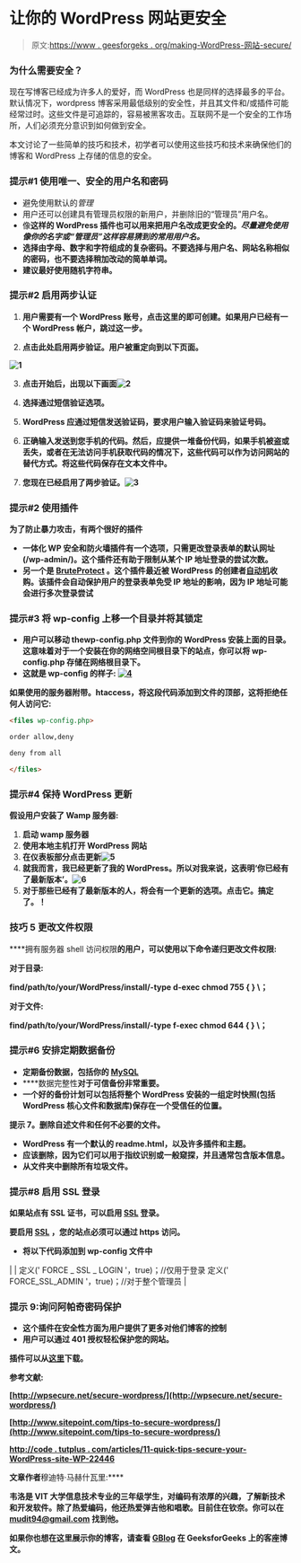 # 让你的 WordPress 网站更安全

> 原文:[https://www . geesforgeks . org/making-WordPress-网站-secure/](https://www.geeksforgeeks.org/making-wordpress-website-secure/)

### **为什么需要安全？**

现在写博客已经成为许多人的爱好，而 WordPress 也是同样的选择最多的平台。默认情况下，wordpress 博客采用最低级别的安全性，并且其文件和/或插件可能经常过时。这些文件是可追踪的，容易被黑客攻击。互联网不是一个安全的工作场所，人们必须充分意识到如何做到安全。

本文讨论了一些简单的技巧和技术，初学者可以使用这些技巧和技术来确保他们的博客和 WordPress 上存储的信息的安全。

### **提示#1 使用唯一、安全的用户名和密码**

*   避免使用默认的*管理*
*   用户还可以创建具有管理员权限的新用户，并删除旧的“管理员”用户名。
*   像[](https://wordpress.org/plugins/username-changer/)**这样的 WordPress 插件也可以用来把用户名改成更安全的。*尽量避免使用像你的名字或“管理员”这样容易猜到的常用用户名。***
*   **选择由字母、数字和字符组成的复杂密码。不要选择与用户名、网站名称相似的密码，也不要选择稍加改动的简单单词。**
*   **建议最好使用随机字符串。**

### ****提示#2 启用两步认证****

1.  **用户需要有一个 WordPress 账号，点击这里的即可创建。如果用户已经有一个 WordPress 帐户，跳过这一步。**

2.  **点击此处启用两步验证。用户被重定向到以下页面。**

**![1](img/fddd95c5edae6908e06986b5115226a5.png)**

3.  **点击开始后，出现以下画面![2](img/16b148f9be8babf0b51fc7746405991a.png)**

4.  **选择通过短信验证选项。**
5.  **WordPress 应通过短信发送验证码，要求用户输入验证码来验证号码。**
6.  **正确输入发送到您手机的代码。然后，应提供一堆备份代码，如果手机被盗或丢失，或者在无法访问手机获取代码的情况下，这些代码可以作为访问网站的替代方式。将这些代码保存在文本文件中。**
7.  **您现在已经启用了两步验证。![3](img/79e59771d8d2e29e1edd7b9b869238b6.png)**

### ****提示#2 使用插件****

**为了防止暴力攻击，有两个很好的插件**

*   **一体化 WP 安全和防火墙插件有一个选项，只需更改登录表单的默认网址(/wp-admin/)。这个插件还有助于限制从某个 IP 地址登录的尝试次数。**
*   **另一个是 [BruteProtect](https://bruteprotect.com/) 。这个插件最近被 WordPress 的创建者[自动机](http://automattic.com/)收购。该插件会自动保护用户的登录表单免受 IP 地址的影响，因为 IP 地址可能会进行多次登录尝试**

### ****提示#3** **将 wp-config 上移一个目录并将其锁定****

*   **用户可以移动 thewp-config.php 文件到你的 WordPress 安装上面的目录。这意味着对于一个安装在你的网络空间根目录下的站点，你可以将 wp-config.php 存储在网络根目录下。**
*   **这就是 wp-config 的样子: [![4](img/4006d1ccb192adc4cacee1661a397df8.png)](https://media.geeksforgeeks.org/wp-content/cdn-uploads/44.png)**

**如果使用的服务器附带。htaccess，将这段代码添加到文件的顶部，这将拒绝任何人访问它:**

```html
<files wp-config.php>

order allow,deny

deny from all

</files>
```

### ****提示#4 保持 WordPress 更新****

**假设用户安装了 Wamp 服务器:**

1.  **启动 wamp 服务器**
2.  **使用本地主机打开 WordPress 网站**
3.  **在仪表板部分点击更新![5](img/a120b292ec1d6d50986ff95d87e5320a.png)**
4.  **就我而言，我已经更新了我的 WordPress。所以对我来说，这表明‘你已经有了最新版本’。![6](img/0d47d78237558baaae08e583e57c9720.png)**
5.  **对于那些已经有了最新版本的人，将会有一个更新的选项。点击它。搞定了。！**

### **技巧 5 更改文件权限**

****拥有服务器 shell 访问权限**的用户，可以使用以下命令递归更改文件权限:**

**对于目录:**

**find/path/to/your/WordPress/install/-type d-exec chmod 755 { } \；**

**对于文件:**

**find/path/to/your/WordPress/install/-type f-exec chmod 644 { } \；**

### ****提示#6 安排定期数据备份****

*   **定期备份数据，包括你的 [MySQL](https://www.mysql.com/)**
*   ****数据完整性**对于可信备份非常重要。**
*   **一个好的备份计划可以包括将整个 WordPress 安装的一组定时快照(包括 WordPress 核心文件和数据库)保存在一个受信任的位置。**

****提示 7。删除自述文件和任何不必要的文件。****

*   **WordPress 有一个默认的 readme.html，以及许多插件和主题。**
*   **应该删除，因为它们可以用于指纹识别或一般窥探，并且通常包含版本信息。**
*   **从文件夹中删除所有垃圾文件。**

### ****提示#8 启用 SSL 登录****

**如果站点有 SSL 证书，可以启用 [SSL](https://en.wikipedia.org/wiki/SSL) 登录。**

**要启用 [SSL](https://en.wikipedia.org/wiki/SSL) ，您的站点必须可以通过 https 访问。**

*   **将以下代码添加到 **wp-config** 文件中**

|  | 定义(' FORCE _ SSL _ LOGIN '，true)；//仅用于登录
定义(' FORCE_SSL_ADMIN '，true)；//对于整个管理员 |

### ****提示 9:询问阿帕奇密码保护****

*   **这个插件在安全性方面为用户提供了更多对他们博客的控制**
*   **用户可以通过 401 授权轻松保护您的网站。**

**插件可以从[这里](http://wordpress.org/extend/plugins/askapache-password-protect/)下载。**

**参考文献:**

**[http://wpsecure.net/secure-wordpress/](http://wpsecure.net/secure-wordpress/)**

**[http://www.sitepoint.com/tips-to-secure-wordpress/](http://www.sitepoint.com/tips-to-secure-wordpress/)**

**[http://code . tutplus . com/articles/11-quick-tips-secure-your-WordPress-site-WP-22446](http://code.tutsplus.com/articles/11-quick-tips-securing-your-wordpress-site--wp-22446)**

**文章作者**穆迪特·马赫什瓦里:****

**韦洛是 VIT 大学信息技术专业的三年级学生，对编码有浓厚的兴趣，了解新技术和开发软件。除了热爱编码，他还热爱弹吉他和唱歌。目前住在钦奈。你可以在 mudit94@gmail.com 找到他。**

****如果你也想在这里展示你的博客，请查看 [GBlog](http://geeksquiz.com/gblog/) 在 GeeksforGeeks 上的客座博文。****